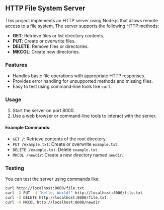 ## HTTP File System Server

This project implements an HTTP server using Node.js that allows remote access to a file system. The server supports the following HTTP methods:

- **GET**: Retrieve files or list directory contents.
- **PUT**: Create or overwrite files.
- **DELETE**: Remove files or directories.
- **MKCOL**: Create new directories.

### Features

- Handles basic file operations with appropriate HTTP responses.
- Provides error handling for unsupported methods and missing files.
- Easy to test using command-line tools like `curl`.

### Usage

1. Start the server on port 8000.
2. Use a web browser or command-line tools to interact with the server.

#### Example Commands:

- `GET /`: Retrieve contents of the root directory.
- `PUT /example.txt`: Create or overwrite `example.txt`.
- `DELETE /example.txt`: Delete `example.txt`.
- `MKCOL /newdir`: Create a new directory named `newdir`.

### Testing

You can test the server using commands like:

```bash
curl http://localhost:8000/file.txt
curl -X PUT -d "Hello, World!" http://localhost:8000/file.txt
curl -X DELETE http://localhost:8000/file.txt
curl -X MKCOL http://localhost:8000/newdir
